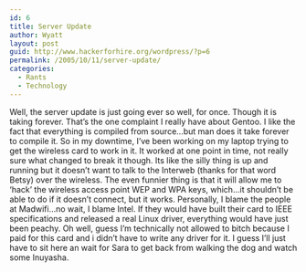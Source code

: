 ```yaml
---
id: 6
title: Server Update
author: Wyatt
layout: post
guid: http://www.hackerforhire.org/wordpress/?p=6
permalink: /2005/10/11/server-update/
categories:
  - Rants
  - Technology
---
```

Well, the server update is just going ever so well, for once. Though it is taking forever. That&#8217;s the one complaint I really have about Gentoo. I like the fact that everything is compiled from source&#8230;but man does it take forever to compile it. So in my downtime, I&#8217;ve been working on my laptop trying to get the wireless card to work in it. It worked at one point in time, not really sure what changed to break it though. Its like the silly thing is up and running but it doesn&#8217;t want to talk to the Interweb (thanks for that word Betsy) over the wireless. The even funnier thing is that it will allow me to &#8216;hack&#8217; the wireless access point WEP and WPA keys, which&#8230;it shouldn&#8217;t be able to do if it doesn&#8217;t connect, but it works. Personally, I blame the people at Madwifi&#8230;no wait, I blame Intel. If they would have built their card to IEEE specifications and released a real Linux driver, everything would have just been peachy. Oh well, guess I&#8217;m technically not allowed to bitch because I paid for this card and i didn&#8217;t have to write any driver for it. I guess I&#8217;ll just have to sit here an wait for Sara to get back from walking the dog and watch some Inuyasha.